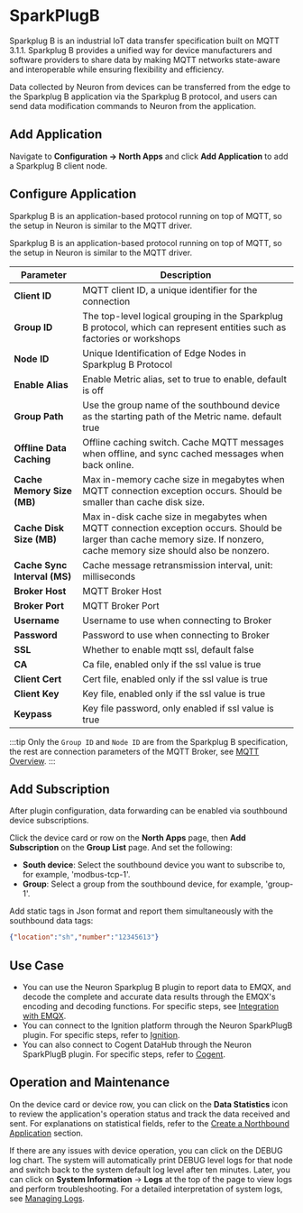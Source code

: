 # SparkPlugB

Sparkplug B is an industrial IoT data transfer specification built on MQTT 3.1.1. Sparkplug B provides a unified way for device manufacturers and software providers to share data by making MQTT networks state-aware and interoperable while ensuring flexibility and efficiency.

Data collected by Neuron from devices can be transferred from the edge to the Sparkplug B application via the Sparkplug B protocol, and users can send data modification commands to Neuron from the application. 

## Add Application

Navigate to **Configuration -> North Apps** and click **Add Application** to add a Sparkplug B client node.

## Configure Application

Sparkplug B is an application-based protocol running on top of MQTT, so the setup in Neuron is similar to the MQTT driver.

Sparkplug B is an application-based protocol running on top of MQTT, so the setup in Neuron is similar to the MQTT driver.

|  Parameter         |  Description                                                        |
| ------------- | ------------------------------------------------------------ |
| **Client ID** |  MQTT client ID, a unique identifier for the connection                          |
| **Group ID**  | The top-level logical grouping in the Sparkplug B protocol, which can represent entities such as factories or workshops     |
| **Node ID**   | Unique Identification of Edge Nodes in Sparkplug B Protocol                           |
| **Enable Alias**   | Enable Metric alias, set to true to enable, default is off               |
| **Group Path**   | Use the group name of the southbound device as the starting path of the Metric name. default true |
| **Offline Data Caching** | Offline caching switch. Cache MQTT messages when offline, and sync cached messages when back online. |
| **Cache Memory Size (MB)**      |  Max in-memory cache size in megabytes when MQTT connection exception occurs. Should be smaller than cache disk size.  |
| **Cache Disk Size (MB)**  | Max in-disk cache size in megabytes when MQTT connection exception occurs. Should be larger than cache memory size. If nonzero, cache memory size should also be nonzero. |
| **Cache Sync Interval (MS)**      | Cache message retransmission interval, unit: milliseconds |
| **Broker Host**      | MQTT Broker Host                                            |
| **Broker Port**      | MQTT Broker Port                                           |
| **Username**  |  Username to use when connecting to Broker                                 |
| **Password**  |  Password to use when connecting to Broker                                   |
| **SSL**       | Whether to enable mqtt ssl, default false                                 |
| **CA**        |  Ca file, enabled only if the ssl value is true                             |
| **Client Cert**      | Cert file, enabled only if the ssl value is true                           |
| **Client Key**       | Key file, enabled only if the ssl value is true                           |
| **Keypass**   |  Key file password, only enabled if ssl value is true                     |

:::tip
Only the `Group ID` and `Node ID` are from the Sparkplug B specification, the rest are connection parameters of the MQTT Broker, see [MQTT Overview](../mqtt/overview.md).
:::

## Add Subscription

After plugin configuration, data forwarding can be enabled via southbound device subscriptions.

Click the device card or row on the **North Apps** page, then **Add Subscription** on the **Group List** page. And set the following:

- **South device**: Select the southbound device you want to subscribe to, for example, 'modbus-tcp-1'.
- **Group**: Select a group from the southbound device, for example, 'group-1'.

Add static tags in Json format and report them simultaneously with the southbound data tags:
``` json
{"location":"sh","number":"12345613"}
```

## Use Case

- You can use the Neuron Sparkplug B plugin to report data to EMQX, and decode the complete and accurate data results through the EMQX's encoding and decoding functions. For specific steps, see [Integration with EMQX](sparkplug.md).
- You can connect to the Ignition platform through the Neuron SparkPlugB plugin. For specific steps, refer to [Ignition](ignition.md).
- You can also connect to Cogent DataHub through the Neuron SparkPlugB plugin. For specific steps, refer to [Cogent](cogent.md).

## Operation and Maintenance

On the device card or device row, you can click on the **Data Statistics** icon to review the application's operation status and track the data received and sent. For explanations on statistical fields, refer to the [Create a Northbound Application](../north-apps.md) section.

If there are any issues with device operation, you can click on the DEBUG log chart. The system will automatically print DEBUG level logs for that node and switch back to the system default log level after ten minutes. Later, you can click on **System Information** -> **Logs** at the top of the page to view logs and perform troubleshooting. For a detailed interpretation of system logs, see [Managing Logs](../../../admin/log-management.md).
